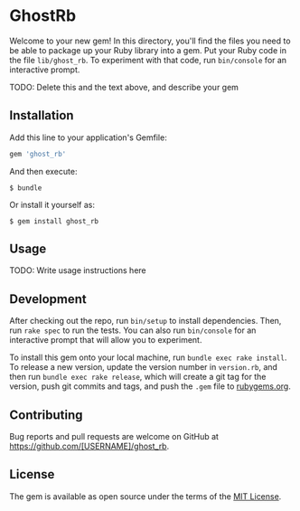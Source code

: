 # GhostRb

Welcome to your new gem! In this directory, you'll find the files you need to be able to package up your Ruby library into a gem. Put your Ruby code in the file `lib/ghost_rb`. To experiment with that code, run `bin/console` for an interactive prompt.

TODO: Delete this and the text above, and describe your gem

## Installation

Add this line to your application's Gemfile:

```ruby
gem 'ghost_rb'
```

And then execute:

    $ bundle

Or install it yourself as:

    $ gem install ghost_rb

## Usage

TODO: Write usage instructions here

## Development

After checking out the repo, run `bin/setup` to install dependencies. Then, run `rake spec` to run the tests. You can also run `bin/console` for an interactive prompt that will allow you to experiment.

To install this gem onto your local machine, run `bundle exec rake install`. To release a new version, update the version number in `version.rb`, and then run `bundle exec rake release`, which will create a git tag for the version, push git commits and tags, and push the `.gem` file to [rubygems.org](https://rubygems.org).

## Contributing

Bug reports and pull requests are welcome on GitHub at https://github.com/[USERNAME]/ghost_rb.


## License

The gem is available as open source under the terms of the [MIT License](http://opensource.org/licenses/MIT).

